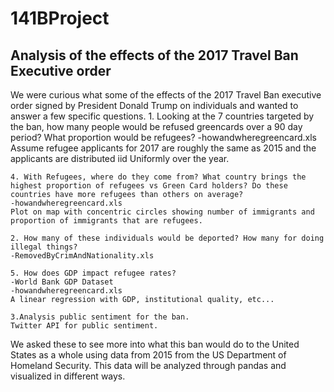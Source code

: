 # 141BProject
## Analysis of the effects of the 2017 Travel Ban Executive order
We were curious what some of the effects of the 2017 Travel Ban executive order signed by President Donald Trump on individuals and wanted to answer a few specific questions.
    1. Looking at the 7 countries targeted by the ban, how many people would be refused greencards over a 90 day period? What proportion would be refugees?
    -howandwheregreencard.xls
    Assume refugee applicants for 2017 are roughly the same as 2015 and the applicants are distributed iid Uniformly over the year.
    
    4. With Refugees, where do they come from? What country brings the highest proportion of refugees vs Green Card holders? Do these countries have more refugees than others on average?
    -howandwheregreencard.xls
    Plot on map with concentric circles showing number of immigrants and proportion of immigrants that are refugees.
    
    2. How many of these individuals would be deported? How many for doing illegal things?
    -RemovedByCrimAndNationality.xls
    
    5. How does GDP impact refugee rates?
    -World Bank GDP Dataset
    -howandwheregreencard.xls
    A linear regression with GDP, institutional quality, etc...
    
    3.Analysis public sentiment for the ban.
    Twitter API for public sentiment.
We asked these to see more into what this ban would do to the United States as a whole using data from 2015 from the US Department of Homeland Security. This data will be analyzed through pandas and visualized in different ways.
